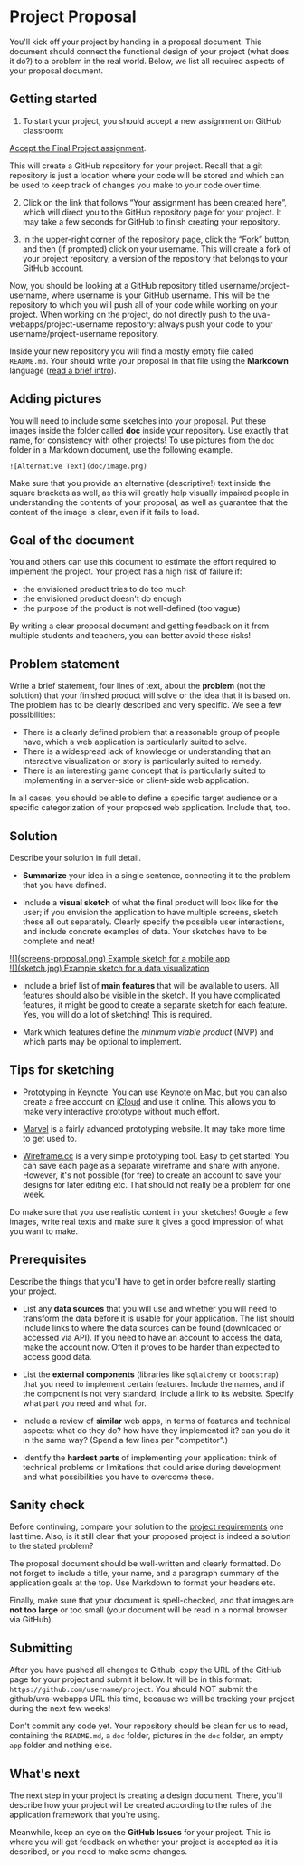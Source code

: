 # Project Proposal

You'll kick off your project by handing in a proposal document. This document should connect the functional design of your project (what does it do?) to a problem in the real world. Below, we list all required aspects of your proposal document.

## Getting started

1. To start your project, you should accept a new assignment on GitHub classroom:

[Accept the Final Project assignment](https://classroom.github.com/a/oR2vO8CN).

This will create a GitHub repository for your project. Recall that a git repository is just a location where your code will be stored and which can be used to keep track of changes you make to your code over time.

2. Click on the link that follows “Your assignment has been created here”, which will direct you to the GitHub repository page for your project. It may take a few seconds for GitHub to finish creating your repository.

3. In the upper-right corner of the repository page, click the “Fork” button, and then (if prompted) click on your username. This will create a fork of your project repository, a version of the repository that belongs to your GitHub account.

Now, you should be looking at a GitHub repository titled username/project-username, where username is your GitHub username. This will be the repository to which you will push all of your code while working on your project. When working on the project, do not directly push to the uva-webapps/project-username repository: always push your code to your username/project-username repository.

Inside your new repository you will find a mostly empty file called `README.md`. Your should write your proposal in that file using the **Markdown** language ([read a brief intro](https://guides.github.com/features/mastering-markdown/)).

## Adding pictures

You will need to include some sketches into your proposal. Put these images inside the folder called **doc** inside your repository. Use exactly that name, for consistency with other projects! To use pictures from the `doc` folder in a Markdown document, use the following example.

    ![Alternative Text](doc/image.png)

Make sure that you provide an alternative (descriptive!) text inside the square brackets as well, as this will greatly help visually impaired people in understanding the contents of your proposal, as well as guarantee that the content of the image is clear, even if it fails to load. 

## Goal of the document

You and others can use this document to estimate the effort required to implement the project. Your project has a high risk of failure if:

- the envisioned product tries to do too much
- the envisioned product doesn't do enough
- the purpose of the product is not well-defined (too vague)

By writing a clear proposal document and getting feedback on it from multiple students and teachers, you can better avoid these risks!

## Problem statement

Write a brief statement, four lines of text, about the **problem** (not the solution) that your finished product will solve or the idea that it is based on. The problem has to be clearly described and very specific. We see a few possibilities:

- There is a clearly defined problem that a reasonable group of people have, which a web application is particularly suited to solve.
- There is a widespread lack of knowledge or understanding that an interactive visualization or story is particularly suited to remedy.
- There is an interesting game concept that is particularly suited to implementing in a server-side or client-side web application.

In all cases, you should be able to define a specific target audience or a specific categorization of your proposed web application. Include that, too.

## Solution

Describe your solution in full detail.

- **Summarize** your idea in a single sentence, connecting it to the problem that you have defined.

- Include a **visual sketch** of what the final product will look like for the user; if you envision the application to have multiple screens, sketch these all out separately. Clearly specify the possible user interactions, and include concrete examples of data. Your sketches have to be complete and neat!

<div class="row">
<div class="col-xs-6 col-md-3">
<a href="/course/10%20Milestones/10%20Project%20Proposal/screens-proposal.png" class="thumbnail">
![](screens-proposal.png)
Example sketch for a mobile app
</a>
</div>
<div class="col-xs-6 col-md-3">
<a href="/course/10%20Milestones/10%20Project%20Proposal/sketch.jpg" class="thumbnail">
![](sketch.jpg)
Example sketch for a data visualization
</a>
</div>
</div>

- Include a brief list of **main features** that will be available to users. All features should also be visible in the sketch. If you have complicated features, it might be good to create a separate sketch for each feature. Yes, you will do a lot of sketching! This is required.

- Mark which features define the *minimum viable product* (MVP) and which parts may be optional to implement.

## Tips for sketching

- [Prototyping in Keynote](https://designcode.io/sketch-keynote). You can use Keynote on Mac, but you can also create a free account on [iCloud](https://www.icloud.com) and use it online. This allows you to make very interactive prototype without much effort.

- [Marvel](https://marvelapp.com) is a fairly advanced prototyping website. It may take more time to get used to.

- [Wireframe.cc](https://wireframe.cc) is a very simple prototyping tool. Easy to get started! You can save each page as a separate wireframe and share with anyone. However, it's not possible (for free) to create an account to save your designs for later editing etc. That should not really be a problem for one week.

Do make sure that you use realistic content in your sketches! Google a few images, write real texts and make sure it gives a good impression of what you want to make.


## Prerequisites

Describe the things that you'll have to get in order before really starting your project.

- List any **data sources** that you will use and whether you will need to transform the data before it is usable for your application. The list should include links to where the data sources can be found (downloaded or accessed via API). If you need to have an account to access the data, make the account now. Often it proves to be harder than expected to access good data.

- List the **external components** (libraries like `sqlalchemy` or `bootstrap`) that you need to implement certain features. Include the names, and if the component is not very standard, include a link to its website. Specify what part you need and what for.

- Include a review of **similar** web apps, in terms of features and technical aspects: what do they do? how have they implemented it? can you do it in the same way? (Spend a few lines per "competitor".)

- Identify the **hardest parts** of implementing your application: think of technical problems or limitations that could arise during development and what possibilities you have to overcome these.

## Sanity check

Before continuing, compare your solution to the [project requirements](/reference/requirements) one last time. Also, is it still clear that your proposed project is indeed a solution to the stated problem?

The proposal document should be well-written and clearly formatted. Do not forget to include a
title, your name, and a paragraph summary of the application goals at the top. Use Markdown to format your headers etc.

Finally, make sure that your document is spell-checked, and that images are **not too large** or too small (your document will be read in a normal browser via GitHub).

## Submitting

After you have pushed all changes to Github, copy the URL of the GitHub page for your project and submit it below. It will be in this format: `https://github.com/username/project`. You should NOT submit the github/uva-webapps URL this time, because we will be tracking your project during the next few weeks!

Don't commit any code yet. Your repository should be clean for us to read, containing the `README.md`, a `doc` folder, pictures in the `doc` folder, an empty `app` folder and nothing else.

## What's next

The next step in your project is creating a design document. There, you'll describe how your project will be created according to the rules of the application framework that you're using.

Meanwhile, keep an eye on the **GitHub Issues** for your project. This is where you will get feedback on whether your project is accepted as it is described, or you need to make some changes.
